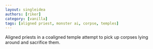 ```yaml
---
layout: singleidea
authors: [riker]
category: [vanilla]
tags: [aligned priest, monster ai, corpse, temples]
---
```

Aligned priests in a coaligned temple attempt to pick up corpses lying around and sacrifice them.
